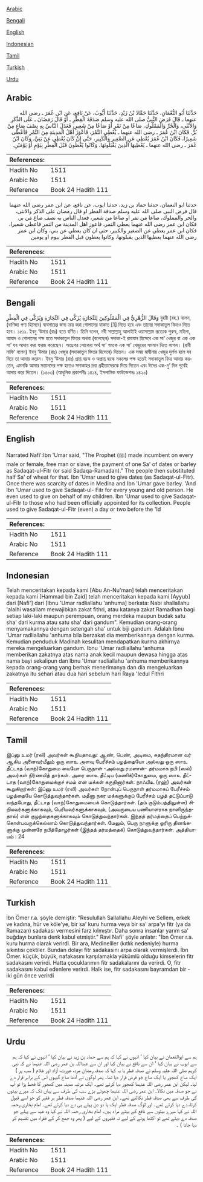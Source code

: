 [Arabic](#arabic)

[Bengali](#bengali)

[English](#english)

[Indonesian](#indonesian)

[Tamil](#tamil)

[Turkish](#turkish)

[Urdu](#urdu)

## Arabic


<div dir="rtl" lang="ar" style={{fontSize:'larger',backgroundColor:'#f8f9fa',padding:20}}>
حَدَّثَنَا أَبُو النُّعْمَانِ، حَدَّثَنَا حَمَّادُ بْنُ زَيْدٍ، حَدَّثَنَا أَيُّوبُ، عَنْ نَافِعٍ، عَنِ ابْنِ عُمَرَ ـ رضى الله عنهما ـ قَالَ فَرَضَ النَّبِيُّ صلى الله عليه وسلم صَدَقَةَ الْفِطْرِ ـ أَوْ قَالَ رَمَضَانَ ـ عَلَى الذَّكَرِ وَالأُنْثَى، وَالْحُرِّ وَالْمَمْلُوكِ، صَاعًا مِنْ تَمْرٍ أَوْ صَاعًا مِنْ شَعِيرٍ، فَعَدَلَ النَّاسُ بِهِ نِصْفَ صَاعٍ مِنْ بُرٍّ‏.‏ فَكَانَ ابْنُ عُمَرَ ـ رضى الله عنهما ـ يُعْطِي التَّمْرَ، فَأَعْوَزَ أَهْلُ الْمَدِينَةِ مِنَ التَّمْرِ فَأَعْطَى شَعِيرًا، فَكَانَ ابْنُ عُمَرَ يُعْطِي عَنِ الصَّغِيرِ وَالْكَبِيرِ، حَتَّى إِنْ كَانَ يُعْطِي عَنْ بَنِيَّ، وَكَانَ ابْنُ عُمَرَ ـ رضى الله عنهما ـ يُعْطِيهَا الَّذِينَ يَقْبَلُونَهَا، وَكَانُوا يُعْطُونَ قَبْلَ الْفِطْرِ بِيَوْمٍ أَوْ يَوْمَيْنِ‏.‏
</div>
<div style={{backgroundColor:'#f8f9fa',padding:20, marginBottom: 10}}><table> <thead> <tr> <th>References:</th> <th></th> </tr> </thead> <tbody><tr><td>Hadith No</td><td>1511</td></tr><tr><td>Arabic No</td><td>1511</td></tr><tr><td>Reference</td><td>Book 24 Hadith 111</td></tr></tbody></table></div>


<div dir="rtl" lang="ar" style={{fontSize:'larger',backgroundColor:'#f8f9fa',padding:20}}>
حدثنا ابو النعمان، حدثنا حماد بن زيد، حدثنا ايوب، عن نافع، عن ابن عمر رضى الله عنهما قال فرض النبي صلى الله عليه وسلم صدقة الفطر او قال رمضان على الذكر والانثى، والحر والمملوك، صاعا من تمر او صاعا من شعير، فعدل الناس به نصف صاع من بر. فكان ابن عمر رضى الله عنهما يعطي التمر، فاعوز اهل المدينة من التمر فاعطى شعيرا، فكان ابن عمر يعطي عن الصغير والكبير، حتى ان كان يعطي عن بني، وكان ابن عمر رضى الله عنهما يعطيها الذين يقبلونها، وكانوا يعطون قبل الفطر بيوم او يومين
</div>
<div style={{backgroundColor:'#f8f9fa',padding:20, marginBottom: 10}}><table> <thead> <tr> <th>References:</th> <th></th> </tr> </thead> <tbody><tr><td>Hadith No</td><td>1511</td></tr><tr><td>Arabic No</td><td>1511</td></tr><tr><td>Reference</td><td>Book 24 Hadith 111</td></tr></tbody></table></div>

## Bengali


<div dir="ltr" lang="bn" style={{fontSize:'larger',backgroundColor:'#f8f9fa',padding:20}}>
وَقَالَ الزُّهْرِيُّ فِي الْمَمْلُوكِينَ لِلتِّجَارَةِ يُزَكَّى فِي التِّجَارَةِ وَيُزَكَّى فِي الْفِطْرِ যুহরী (রহ.) বলেন, (বাণিজ্য পণ্য হিসেবে) ব্যবসায়ের জন্য ক্রয় করা গোলামের যাকাত [1] দিতে হবে এবং তাদের সদাকাতুল ফিত্রও দিতে হবে। ১৫১১. ইবনু ‘উমার (রাঃ) হতে বর্ণিত। তিনি বলেন, নবী সাল্লাল্লাহু আলাইহি ওয়াসাল্লাম প্রত্যেক পুরুষ, মহিলা, আযাদ ও গোলামের পক্ষ হতে সদাকাতুল ফিতর অথবা (বলেছেন) সদাকা-ই রমাযান হিসেবে এক সা‘ খেজুর বা এক এক সা‘ যব আদায় করা ফরজ করেছেন। অতঃপর লোকেরা অর্থ সা‘ গমকে এক সা‘ খেজুরের সমমান দিতে লাগল। (রাবী নাফি‘ বলেন) ইবনু ‘উমার (রাঃ) খেজুর (সদাকাতুল ফিতর হিসেবে) দিতেন। এক সময় মাদ্বীনায় খেজুর দুর্লভ হলে যব দিয়ে তা আদায় করেন। ইবনু ‘উমার (রাঃ) প্রাপ্ত বয়স্ক ও অপ্রাপ্ত বয়স্ক সকলের পক্ষ হতেই সদাকাতুল ফিত্র আদায় করতেন, এমনকি আমার সন্তানদের পক্ষ হতেও সদাকাহর দ্রব্য গ্রহীতাদেরকে দিয়ে দিতেন এবং ঈদের এক-দু’ দিন পূর্বেই আদায় করে দিতেন। (১৫০৩) (আধুনিক প্রকাশনীঃ ১৪১৪, ইসলামিক ফাউন্ডেশনঃ ১৪২০)
</div>
<div style={{backgroundColor:'#f8f9fa',padding:20, marginBottom: 10}}><table> <thead> <tr> <th>References:</th> <th></th> </tr> </thead> <tbody><tr><td>Hadith No</td><td>1511</td></tr><tr><td>Arabic No</td><td>1511</td></tr><tr><td>Reference</td><td>Book 24 Hadith 111</td></tr></tbody></table></div>

## English


<div dir="ltr" lang="en" style={{fontSize:'larger',backgroundColor:'#f8f9fa',padding:20}}>
Narrated Nafi':Ibn 'Umar said, "The Prophet (ﷺ) made incumbent on every male or female, free man or slave, the payment of one Sa' of dates or barley as Sadaqat-ul-Fitr (or said Sadaqa-Ramadan)." The people then substituted half Sa' of wheat for that. Ibn 'Umar used to give dates (as Sadaqat-ul-Fitr). Once there was scarcity of dates in Medina and Ibn 'Umar gave barley. 'And Ibn 'Umar used to give Sadaqat-ul- Fitr for every young and old person. He even used to give on behalf of my children. Ibn 'Umar used to give Sadaqat-ul-Fitr to those who had been officially appointed for its collection. People used to give Sadaqat-ul-Fitr (even) a day or two before the 'Id
</div>
<div style={{backgroundColor:'#f8f9fa',padding:20, marginBottom: 10}}><table> <thead> <tr> <th>References:</th> <th></th> </tr> </thead> <tbody><tr><td>Hadith No</td><td>1511</td></tr><tr><td>Arabic No</td><td>1511</td></tr><tr><td>Reference</td><td>Book 24 Hadith 111</td></tr></tbody></table></div>

## Indonesian


<div dir="ltr" lang="id" style={{fontSize:'larger',backgroundColor:'#f8f9fa',padding:20}}>
Telah menceritakan kepada kami [Abu An-Nu'man] telah menceritakan kepada kami [Hammad bin Zaid] telah menceritakan kepada kami [Ayyub] dari [Nafi'] dari [Ibnu 'Umar radliallahu 'anhuma] berkata: Nabi shallallahu 'alaihi wasallam mewajibkan zakat fithri, atau katanya zakat Ramadhan bagi setiap laki-laki maupun perempuan, orang merdeka maupun budak satu sha' dari kurma atau satu sha' dari gandum". Kemudian orang-orang menyamakannya dengan setengah sha' untuk biji gandum. Adalah Ibnu 'Umar radliallahu 'anhuma bila berzakat dia memberikannya dengan kurma. Kemudian penduduk Madinah kesulitan mendapatkan kurma akhirnya mereka mengeluarkan gandum. Ibnu 'Umar radliallahu 'anhuma memberikan zakatnya atas nama anak kecil maupun dewasa hingga atas nama bayi sekalipun dan Ibnu 'Umar radliallahu 'anhuma memberikannya kepada orang-orang yang berhak menerimanya dan dia mengeluarkan zakatnya itu sehari atau dua hari sebelum hari Raya 'Iedul Fithri
</div>
<div style={{backgroundColor:'#f8f9fa',padding:20, marginBottom: 10}}><table> <thead> <tr> <th>References:</th> <th></th> </tr> </thead> <tbody><tr><td>Hadith No</td><td>1511</td></tr><tr><td>Arabic No</td><td>1511</td></tr><tr><td>Reference</td><td>Book 24 Hadith 111</td></tr></tbody></table></div>

## Tamil


<div dir="ltr" lang="ta" style={{fontSize:'larger',backgroundColor:'#f8f9fa',padding:20}}>
இப்னு உமர் (ரலி) அவர்கள் கூறியதாவது: ஆண், பெண், அடிமை, சுதந்திரமான வர் ஆகிய அனைவர்மீதும் ஒரு ஸாஉ அளவு பேரீச்சம் பழத்தையோ அல்லது ஒரு ஸாஉ தீட்டாத (வாற்)கோதுமை யையோ பெருநாள் -அல்லது ரமளான்- தர்மமாக நபி (ஸல்) அவர்கள் நிர்ணயித் தார்கள். அரை ஸாஉ தீட்டிய (மணிக்)கோதுமை, ஒரு ஸாஉ தீட்டாத (வாற்)கோதுமைக்குச் சமம் என மக்கள் கருதினார்கள். நாஃபிஉ (ரஹ்) அவர்கள் கூறுகிறார்கள்: இப்னு உமர் (ரலி) அவர்கள் நோன்புப் பெருநாள் தர்மமாகப் பேரீச்சம் பழத்தையே கொடுத்துவந்தார்கள். மதீனா நகர மக்களுக்குப் பேரீச்சம் பழத் தட்டுப்பாடு வந்தபோது, தீட்டாத (வாற்)கோதுமையைக் கொடுத்தார்கள். (தம் குடும்பத்திலுள்ள) சிறியவர்களுக்காகவும், பெரியவர்களுக்காகவும், (அவருடைய பணியாளராக நானிருந்ததால்) என் குழந்தைகளுக்காகவும் கொடுத்துவந்தார்கள். இந்தத் தர்மத்தைப் பெற்றுக்கொள்பவருக்கெல்லாம் கொடுத்துவந்தார்கள். மேலும், பெரு நாளுக்கு ஓரிரு தினங்களுக்கு முன்னரே நபித்தோழர்கள் (இந்தத் தர்மத்தைக்) கொடுத்துவந்தார்கள். அத்தியாயம் : 24
</div>
<div style={{backgroundColor:'#f8f9fa',padding:20, marginBottom: 10}}><table> <thead> <tr> <th>References:</th> <th></th> </tr> </thead> <tbody><tr><td>Hadith No</td><td>1511</td></tr><tr><td>Arabic No</td><td>1511</td></tr><tr><td>Reference</td><td>Book 24 Hadith 111</td></tr></tbody></table></div>

## Turkish


<div dir="ltr" lang="tr" style={{fontSize:'larger',backgroundColor:'#f8f9fa',padding:20}}>
İbn Ömer r.a. şöyle demiştir: "Resulullah Sallallahu Aleyhi ve Sellem, erkek ve kadına, hür ve köle'ye, bir sa' kuru hurma veya bir sa' arpa'yı fitr (ya da Ramazan) sadakası vermesini farz kılmıştır. Daha sonra insanlar yarım sa' buğdayı bunlara denk kabul etmiştir." Ravi Nafi' şöyle anlatır: "İbn Ömer r.a. kuru hurma olarak verirdi. Bir ara, Medineliler (kıtlık nedeniyle) hurma sıkıntısı çektiler. Bundan dolayı fitr sadakasını arpa olarak vermişlerdi. İbn Ömer. küçük, büyük, nafakasını karşılamakla yükümlü olduğu kimselerin fitr sadakasını verirdi. Hatta çocuklarımın fitr sadakalarını da verirdi. O, fitr sadakasını kabul edenlere verirdi. Halk ise, fitr sadakasını bayramdan bir - iki gün önce verirdi
</div>
<div style={{backgroundColor:'#f8f9fa',padding:20, marginBottom: 10}}><table> <thead> <tr> <th>References:</th> <th></th> </tr> </thead> <tbody><tr><td>Hadith No</td><td>1511</td></tr><tr><td>Arabic No</td><td>1511</td></tr><tr><td>Reference</td><td>Book 24 Hadith 111</td></tr></tbody></table></div>

## Urdu


<div dir="rtl" lang="ur" style={{fontSize:'larger',backgroundColor:'#f8f9fa',padding:20}}>
ہم سے ابوالنعمان نے بیان کیا ‘ انہوں نے کہا کہ ہم سے حماد بن زید نے بیان کیا ‘ انہوں نے کہا کہ ہم سے ایوب نے بیان کیا ‘ ان سے نافع نے بیان کیا اور ان سے عبداللہ بن عمر رضی اللہ عنہما نے کہ نبی کریم صلی اللہ علیہ وسلم نے صدقہ فطر یا یہ کہا کہ صدقہ رمضان مرد، عورت، آزاد اور غلام ( سب پر ) ایک صاع کھجور یا ایک صاع جَو فرض قرار دیا تھا۔ پھر لوگوں نے آدھا صاع گیہوں اس کے برابر قرار دے لیا۔ لیکن ابن عمر رضی اللہ عنہما کھجور دیا کرتے تھے۔ ایک مرتبہ مدینہ میں کھجور کا قحط پڑا تو آپ نے جو صدقہ میں نکالا۔ ابن عمر رضی اللہ عنہما چھوٹے بڑے سب کی طرف سے یہاں تک کہ میرے بیٹوں کی طرف سے بھی صدقہ فطر نکالتے تھے۔ ابن عمر رضی اللہ عنہما صدقہ فطر ہر فقیر کو جو اسے قبول کرتا، دے دیا کرتے تھے۔ اور لوگ صدقہ فطر ایک یا دو دن پہلے ہی دے دیا کرتے تھے۔ امام بخاری رحمہ اللہ نے کہا میرے بیٹوں سے نافع کے بیٹے مراد ہیں۔ امام بخاری رحمہ اللہ نے کہا وہ عید سے پہلے جو صدقہ دے دیتے تھے تو اکٹھا ہونے کے لیے نہ فقیروں کے لیے ( پھر وہ جمع کر کے فقراء میں تقسیم کر دیا جاتا ) ۔
</div>
<div style={{backgroundColor:'#f8f9fa',padding:20, marginBottom: 10}}><table> <thead> <tr> <th>References:</th> <th></th> </tr> </thead> <tbody><tr><td>Hadith No</td><td>1511</td></tr><tr><td>Arabic No</td><td>1511</td></tr><tr><td>Reference</td><td>Book 24 Hadith 111</td></tr></tbody></table></div>